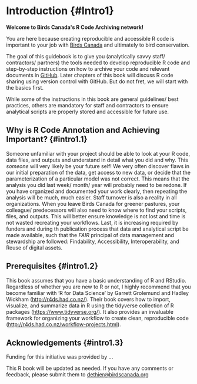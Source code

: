 # Introduction {#Intro1}



**Welcome to Birds Canada's R Code Archiving network!** 

You are here because creating reproducible and accessible R code is important to your job with [Birds Canada](https://www.birdscanada.org/) and ultimately to bird conservation. 

The goal of this guidebook is to give you (analytically savvy staff/ contractors/ partners) the tools needed to develop reproducible R code and step-by-step instructions on how to archive your code and relevant documents in [GitHub](https://github.com/). Later chapters of this book will discuss R code sharing using version control with GitHub. But do not fret, we will start with the basics first. 

While some of the instructions in this book are general guidelines/ best practices, others are mandatory for staff and contractors to ensure analytical scripts are properly stored and accessible for future use.    

## Why is R Code Annotation and Achieving Important? {#intro1.1}

Someone unfamiliar with your project should be able to look at your R code, data files, and outputs and understand in detail what you did and why. This *someone* will very likely be your future self! We very often discover flaws in our initial preparation of the data, get access to new data, or decide that the parameterization of a particular model was not correct. This means that the analysis you did last week/ month/ year will probably need to be redone. If you have organized and documented your work clearly, then repeating the analysis will be much, much easier. Staff turnover is also a reality in all organizations. When you leave Birds Canada for greener pastures, your colleague/ predecessors will also need to know where to find your scripts, files, and outputs. This will better ensure knowledge is not lost and time is not wasted recreating your workflows. Last, it is increasing required by funders and during th publication process that data and analytical script be made available, such that the *FAIR* principal of data management and stewardship are followed: Findability, Accessibility, Interoperability, and Reuse of digital assets. 

## Prerequisites {#intro1.2}

This book assumes that you have a basic understanding of R and RStudio. Regardless of whether you are new to R or not, I highly recommend that you become familiar with ‘R for Data Science’ by Garrett Grolemund and Hadley Wickham (http://r4ds.had.co.nz/). Their book covers how to import, visualize, and summarize data in R using the tidyverse collection of R packages (https://www.tidyverse.org/). It also provides an invaluable framework for organizing your workflow to create clean, reproducible code (http://r4ds.had.co.nz/workflow-projects.html). 

## Acknowledgements {#intro1.3}

Funding for this initiative was provided by ...

This R book will be updated as needed. If you have any comments or feedback, please submit them to dethier@birdscanada.org





